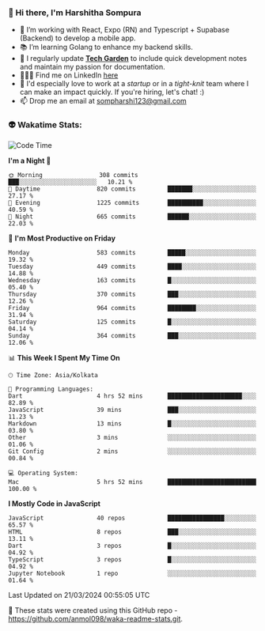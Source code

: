 ### 👋 Hi there, I'm Harshitha Sompura

- 🔧 I’m working with React, Expo (RN) and Typescript + Supabase (Backend) to develop a mobile app.
- 📚 I’m learning Golang to enhance my backend skills.
- 🌾 I regularly update **<u>[Tech Garden](https://tech-garden-hs.vercel.app/)</u>** to include quick development notes and maintain my passion for documentation.
- 👩🏻‍💻 Find me on LinkedIn <u>[here](https://www.linkedin.com/in/harshithasompura/)</u>
- 🐣 I'd especially love to work at a _startup_ or in a _tight-knit_ team where I can make an impact quickly. If you're hiring, let's chat! :)
- 📫 Drop me an email at [sompharshi123@gmail.com](mailto:sompharshi123@gmail.com)

### 👽 Wakatime Stats:
<!--START_SECTION:waka-->
![Code Time](http://img.shields.io/badge/Code%20Time-46%20hrs%2010%20mins-blue)

**I'm a Night 🦉** 

```text
🌞 Morning                308 commits         ███░░░░░░░░░░░░░░░░░░░░░░   10.21 % 
🌆 Daytime                820 commits         ███████░░░░░░░░░░░░░░░░░░   27.17 % 
🌃 Evening                1225 commits        ██████████░░░░░░░░░░░░░░░   40.59 % 
🌙 Night                  665 commits         ██████░░░░░░░░░░░░░░░░░░░   22.03 % 
```
📅 **I'm Most Productive on Friday** 

```text
Monday                   583 commits         █████░░░░░░░░░░░░░░░░░░░░   19.32 % 
Tuesday                  449 commits         ████░░░░░░░░░░░░░░░░░░░░░   14.88 % 
Wednesday                163 commits         █░░░░░░░░░░░░░░░░░░░░░░░░   05.40 % 
Thursday                 370 commits         ███░░░░░░░░░░░░░░░░░░░░░░   12.26 % 
Friday                   964 commits         ████████░░░░░░░░░░░░░░░░░   31.94 % 
Saturday                 125 commits         █░░░░░░░░░░░░░░░░░░░░░░░░   04.14 % 
Sunday                   364 commits         ███░░░░░░░░░░░░░░░░░░░░░░   12.06 % 
```


📊 **This Week I Spent My Time On** 

```text
🕑︎ Time Zone: Asia/Kolkata

💬 Programming Languages: 
Dart                     4 hrs 52 mins       █████████████████████░░░░   82.89 % 
JavaScript               39 mins             ███░░░░░░░░░░░░░░░░░░░░░░   11.23 % 
Markdown                 13 mins             █░░░░░░░░░░░░░░░░░░░░░░░░   03.80 % 
Other                    3 mins              ░░░░░░░░░░░░░░░░░░░░░░░░░   01.06 % 
Git Config               2 mins              ░░░░░░░░░░░░░░░░░░░░░░░░░   00.84 % 

💻 Operating System: 
Mac                      5 hrs 52 mins       █████████████████████████   100.00 % 
```

**I Mostly Code in JavaScript** 

```text
JavaScript               40 repos            ████████████████░░░░░░░░░   65.57 % 
HTML                     8 repos             ███░░░░░░░░░░░░░░░░░░░░░░   13.11 % 
Dart                     3 repos             █░░░░░░░░░░░░░░░░░░░░░░░░   04.92 % 
TypeScript               3 repos             █░░░░░░░░░░░░░░░░░░░░░░░░   04.92 % 
Jupyter Notebook         1 repo              ░░░░░░░░░░░░░░░░░░░░░░░░░   01.64 % 
```




 Last Updated on 21/03/2024 00:55:05 UTC
<!--END_SECTION:waka-->

👀 These stats were created using this GitHub repo - https://github.com/anmol098/waka-readme-stats.git. 
